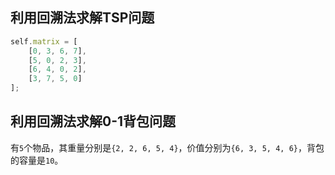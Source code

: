 ## 利用回溯法求解TSP问题

```javascript
self.matrix = [
    [0, 3, 6, 7],
    [5, 0, 2, 3],
    [6, 4, 0, 2],
    [3, 7, 5, 0]
];
```

## 利用回溯法求解0-1背包问题

有`5`个物品，其重量分别是`{2, 2, 6, 5, 4}`，价值分别为`{6, 3, 5, 4, 6}`，背包的容量是`10`。
